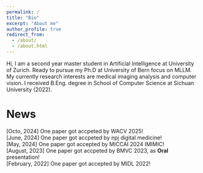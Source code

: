 ```yaml
---
permalink: /
title: "Bio"
excerpt: "About me"
author_profile: true
redirect_from: 
  - /about/
  - /about.html
---
```



Hi, I am a second year master student in Artificial Intelligence at  University of Zurich. Ready to pursue my Ph.D at University of Bern focus on MLLM. My currently research interests are medical imaging analysis and computer vision. I received B.Eng. degree in School of Computer Science at Sichuan University (2022).

News
======
[Octo, 2024] One paper got accpeted by WACV 2025! <br> 
[June, 2024] One paper got accpeted by npj digital medicine! <br> 
[May, 2024] One paper got accepted by MICCAI 2024 IMIMIC!  <br> 
[August, 2023] One paper got accpeted by BMVC 2023, as **Oral** presentation! <br> 
[February, 2022] One paper got accepted by MIDL 2022!  <br> 

<!-- Music
======
<html>
<head>
    <title>APlayer and MetingJS Demo</title>
    <link href="https://cdn.jsdelivr.net/npm/aplayer@1.7.0/dist/APlayer.min.css" rel="stylesheet">
    <script src="https://cdn.jsdelivr.net/npm/aplayer@1.7.0/dist/APlayer.min.js"></script>
</head>
<body>
    <div class="aplayer" data-id="002QE24W26baEy" data-server="tencent" data-type="album" data-fixed="true" data-autoplay="false"></div>
    <script src="https://cdn.jsdelivr.net/npm/meting@1.1.0/dist/Meting.min.js"></script>
</body>

</html> -->





